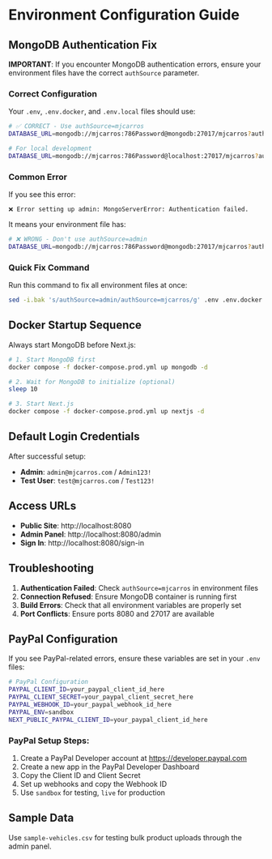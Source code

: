 # Environment Configuration Guide

## MongoDB Authentication Fix

**IMPORTANT**: If you encounter MongoDB authentication errors, ensure your environment files have the correct `authSource` parameter.

### Correct Configuration

Your `.env`, `.env.docker`, and `.env.local` files should use:

```bash
# ✅ CORRECT - Use authSource=mjcarros
DATABASE_URL=mongodb://mjcarros:786Password@mongodb:27017/mjcarros?authSource=mjcarros

# For local development
DATABASE_URL=mongodb://mjcarros:786Password@localhost:27017/mjcarros?authSource=mjcarros
```

### Common Error

If you see this error:
```
❌ Error setting up admin: MongoServerError: Authentication failed.
```

It means your environment file has:
```bash
# ❌ WRONG - Don't use authSource=admin
DATABASE_URL=mongodb://mjcarros:786Password@mongodb:27017/mjcarros?authSource=admin
```

### Quick Fix Command

Run this command to fix all environment files at once:
```bash
sed -i.bak 's/authSource=admin/authSource=mjcarros/g' .env .env.docker .env.local
```

## Docker Startup Sequence

Always start MongoDB before Next.js:

```bash
# 1. Start MongoDB first
docker compose -f docker-compose.prod.yml up mongodb -d

# 2. Wait for MongoDB to initialize (optional)
sleep 10

# 3. Start Next.js
docker compose -f docker-compose.prod.yml up nextjs -d
```

## Default Login Credentials

After successful setup:
- **Admin**: `admin@mjcarros.com` / `Admin123!`
- **Test User**: `test@mjcarros.com` / `Test123!`

## Access URLs

- **Public Site**: http://localhost:8080
- **Admin Panel**: http://localhost:8080/admin
- **Sign In**: http://localhost:8080/sign-in

## Troubleshooting

1. **Authentication Failed**: Check `authSource=mjcarros` in environment files
2. **Connection Refused**: Ensure MongoDB container is running first
3. **Build Errors**: Check that all environment variables are properly set
4. **Port Conflicts**: Ensure ports 8080 and 27017 are available

## PayPal Configuration

If you see PayPal-related errors, ensure these variables are set in your `.env` files:

```bash
# PayPal Configuration
PAYPAL_CLIENT_ID=your_paypal_client_id_here
PAYPAL_CLIENT_SECRET=your_paypal_client_secret_here  
PAYPAL_WEBHOOK_ID=your_paypal_webhook_id_here
PAYPAL_ENV=sandbox
NEXT_PUBLIC_PAYPAL_CLIENT_ID=your_paypal_client_id_here
```

### PayPal Setup Steps:
1. Create a PayPal Developer account at https://developer.paypal.com
2. Create a new app in the PayPal Developer Dashboard
3. Copy the Client ID and Client Secret
4. Set up webhooks and copy the Webhook ID
5. Use `sandbox` for testing, `live` for production

## Sample Data

Use `sample-vehicles.csv` for testing bulk product uploads through the admin panel.
